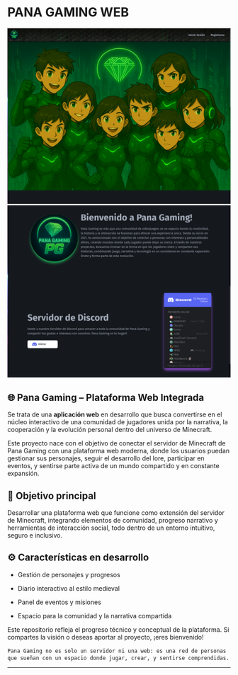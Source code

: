 # PANA GAMING WEB
![main](./static/img/sneapicks/main1.png)
![main](./static/img/sneapicks/Captura%20de%20pantalla%20de%202025-06-21%2023-43-11.png)

## 🌐 Pana Gaming – Plataforma Web Integrada

Se trata de una **aplicación web** en desarrollo que busca convertirse en el núcleo interactivo de una comunidad de jugadores unida por la narrativa, la cooperación y la evolución personal dentro del universo de Minecraft.

Este proyecto nace con el objetivo de conectar el servidor de Minecraft de Pana Gaming con una plataforma web moderna, donde los usuarios puedan gestionar sus personajes, seguir el desarrollo del lore, participar en eventos, y sentirse parte activa de un mundo compartido y en constante expansión.

## 🎯 Objetivo principal

Desarrollar una plataforma web que funcione como extensión del servidor de Minecraft, integrando elementos de comunidad, progreso narrativo y herramientas de interacción social, todo dentro de un entorno intuitivo, seguro e inclusivo.

## ⚙️ Características en desarrollo

- Gestión de personajes y progresos

- Diario interactivo al estilo medieval

- Panel de eventos y misiones

- Espacio para la comunidad y la narrativa compartida


Este repositorio refleja el progreso técnico y conceptual de la plataforma. Si compartes la visión o deseas aportar al proyecto, ¡eres bienvenido!

    Pana Gaming no es solo un servidor ni una web: es una red de personas que sueñan con un espacio donde jugar, crear, y sentirse comprendidas.

<hr>

